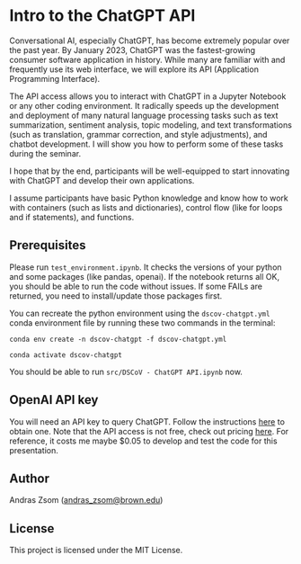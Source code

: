 # Intro to the ChatGPT API

Conversational AI, especially ChatGPT, has become extremely popular over the past year. By January 2023, ChatGPT was the fastest-growing consumer software application in history. While many are familiar with and frequently use its web interface, we will explore its API (Application Programming Interface).

The API access allows you to interact with ChatGPT in a Jupyter Notebook or any other coding environment. It radically speeds up the development and deployment of many natural language processing tasks such as text summarization, sentiment analysis, topic modeling, and text transformations (such as translation, grammar correction, and style adjustments), and chatbot development. I will show you how to perform some of these tasks during the seminar.

I hope that by the end, participants will be well-equipped to start innovating with ChatGPT and develop their own applications.

I assume participants have basic Python knowledge and know how to work with containers (such as lists and dictionaries), control flow (like for loops and if statements), and functions.

## Prerequisites

Please run `test_environment.ipynb`. It checks the versions of your python and some packages (like pandas, openai). If the notebook returns all OK, you should be able to run the code without issues. If some FAILs are returned, you need to install/update those packages first.

You can recreate the python environment using the `dscov-chatgpt.yml` conda environment file by running these two commands in the terminal:

`conda env create -n dscov-chatgpt -f dscov-chatgpt.yml`

`conda activate dscov-chatgpt`

You should be able to run `src/DSCoV - ChatGPT API.ipynb` now.

## OpenAI API key

You will need an API key to query ChatGPT. Follow the instructions [here](https://tfthacker.medium.com/how-to-get-your-own-api-key-for-using-openai-chatgpt-in-obsidian-41b7dd71f8d3) to obtain one. Note that the API access is not free, check out pricing [here](https://platform.openai.com/docs/quickstart/pricing). For reference, it costs me maybe $0.05 to develop and test the code for this presentation.

## Author

Andras Zsom (andras_zsom@brown.edu)

## License

This project is licensed under the MIT License.
